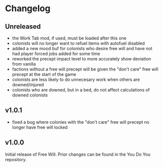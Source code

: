 # Changelog

## Unreleased

  - the Work Tab mod, if used, must be loaded after this one
  - colonists will no longer want to refuel items with autofuel disabled
  - added a new mood buf for colonists who desire free will and have not had
    player forced jobs added for some time
  - reworked the precept impact level to more accurately show deviation from
    vanilla
  - factions without a free will precept will be given the "don't care" free
    will precept at the start of the game
  - colonists are less likely to do unnecesary work when others are
    downed/injured
  - colonists who are downed, but in a bed, do not affect calculations of downed
    colonists

## v1.0.1

  - fixed a bug where colonies with the "don't care" free will precept no longer
    have free will locked

## v1.0.0

Initial release of Free Will. Prior changes can be found in the You Do You
repository.
